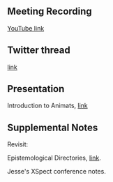 ## Meeting Recording
[YouTube link](https://www.youtube.com/watch?v=zUEECO3JD-o&feature=emb_logo)

## Twitter thread
[link](https://twitter.com/Orthogonal_Lab/status/1327666141477670913)

## Presentation
Introduction to Animats, [link](https://github.com/Orthogonal-Research-Lab/Meta-brain-Models/blob/master/Animats/Presentation.md)

## Supplemental Notes

Revisit:

Epistemological Directories, [link](https://github.com/OREL-group/Epistemological-Directories).

Jesse's XSpect conference notes.


